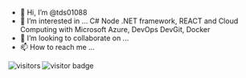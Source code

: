 - 👋 Hi, I’m @tds01088
- 👀 I’m interested in ... C#  Node  .NET framework, REACT and Cloud Computing with Microsoft Azure, DevOps DevGit, Docker
- 💞️ I’m looking to collaborate on ...
- 📫 How to reach me ...

<!---
tds01088/tds01088 is a ✨ special ✨ repository because its `README.md` (this file) appears on your GitHub profile.
You can click the Preview link to take a look at your changes.
--->


![visitors](https://page-views.glitch.me/badge?page_id=tds01088.tds01088&left_text=My%20Page%20Visitors)
![visitor badge](https://visitor-badge.glitch.me/badge?page_id=tds01088.tds01088&left_text=My%20Page%20Visitors)

